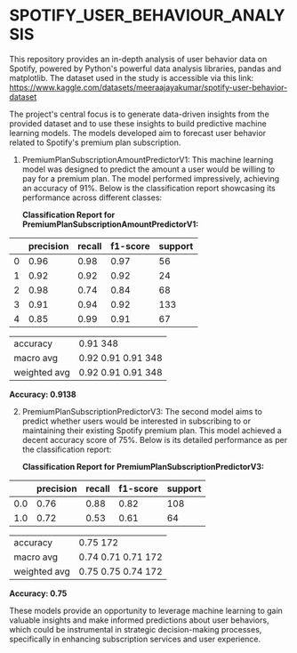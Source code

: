# SPOTIFY_USER_BEHAVIOUR_ANALYSIS


This repository provides an in-depth analysis of user behavior data on Spotify, powered by Python's powerful data analysis libraries, pandas and matplotlib. The dataset used in the study is accessible via this link: https://www.kaggle.com/datasets/meeraajayakumar/spotify-user-behavior-dataset

The project's central focus is to generate data-driven insights from the provided dataset and to use these insights to build predictive machine learning models. The models developed aim to forecast user behavior related to Spotify's premium plan subscription.

1) PremiumPlanSubscriptionAmountPredictorV1: This machine learning model was designed to predict the amount a user would be willing to pay for a premium plan. The model performed impressively, achieving an accuracy of 91%. Below is the classification report showcasing its performance across different classes:

   **Classification Report for PremiumPlanSubscriptionAmountPredictorV1:**

|   | precision | recall | f1-score | support |
|---|-----------|--------|----------|---------|
| 0 | 0.96      | 0.98   | 0.97     | 56      |
| 1 | 0.92      | 0.92   | 0.92     | 24      |
| 2 | 0.98      | 0.74   | 0.84     | 68      |
| 3 | 0.91      | 0.94   | 0.92     | 133     |
| 4 | 0.85      | 0.99   | 0.91     | 67      |

|   |   |
|---|---|
| accuracy   | 0.91 348 |
| macro avg  | 0.92 0.91 0.91 348 |
| weighted avg | 0.92 0.91 0.91 348 |

**Accuracy: 0.9138**



2) PremiumPlanSubscriptionPredictorV3: The second model aims to predict whether users would be interested in subscribing to or maintaining their existing Spotify premium plan. This model achieved a decent accuracy score of 75%. Below is its detailed performance as per the classification report:

   **Classification Report for PremiumPlanSubscriptionPredictorV3:**

|     | precision | recall | f1-score | support |
|-----|-----------|--------|----------|---------|
| 0.0 | 0.76      | 0.88   | 0.82     | 108     |
| 1.0 | 0.72      | 0.53   | 0.61     | 64      |

|     |     |
|-----|-----|
| accuracy   | 0.75 172 |
| macro avg  | 0.74 0.71 0.71 172 |
| weighted avg | 0.75 0.75 0.74 172 |

**Accuracy: 0.75**



These models provide an opportunity to leverage machine learning to gain valuable insights and make informed predictions about user behaviors, which could be instrumental in strategic decision-making processes, specifically in enhancing subscription services and user experience.
